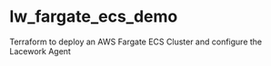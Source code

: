 # lw_fargate_ecs_demo
Terraform to deploy an AWS Fargate ECS Cluster and configure the Lacework Agent
